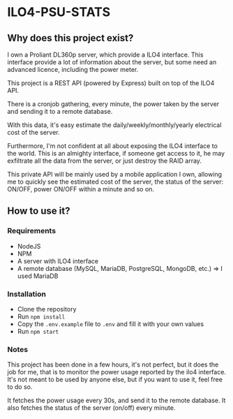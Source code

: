 # ILO4-PSU-STATS

## Why does this project exist?

I own a Proliant DL360p server, which provide a ILO4 interface. This interface provide a lot of information about the server, but some need an advanced licence, including the power meter.

This project is a REST API (powered by Express) built on top of the ILO4 API.

There is a cronjob gathering, every minute, the power taken by the server and sending it to a remote database.

With this data, it's easy estimate the daily/weekly/monthly/yearly electrical cost of the server.

Furthermore, I'm not confident at all about exposing the ILO4 interface to the world. This is an almighty interface, if someone get access to it, he may exfiltrate all the data from the server, or just destroy the RAID array.

This private API will be mainly used by a mobile application I own, allowing me to quickly see the estimated cost of the server, the status of the server: ON/OFF, power ON/OFF within a minute and so on.

## How to use it?

### Requirements

- NodeJS
- NPM
- A server with ILO4 interface
- A remote database (MySQL, MariaDB, PostgreSQL, MongoDB, etc.) => I used MariaDB

### Installation

- Clone the repository
- Run `npm install`
- Copy the `.env.example` file to `.env` and fill it with your own values
- Run `npm start`


### Notes

This project has been done in a few hours, it's not perfect, but it does the job for me, that is to monitor the power usage reported by the ilo4 interface.
It's not meant to be used by anyone else, but if you want to use it, feel free to do so.

It fetches the power usage every 30s, and send it to the remote database. It also fetches the status of the server (on/off) every minute.
